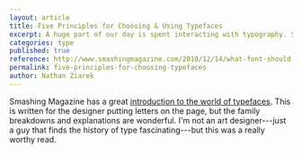 ```yaml
---
layout: article
title: Five Principles for Choosing & Using Typefaces
excerpt: A huge part of our day is spent interacting with typography. Smashing Magazine offers a great primer on why fonts really matter.
categories: type
published: true
reference: http://www.smashingmagazine.com/2010/12/14/what-font-should-i-use-five-principles-for-choosing-and-using-typefaces/
permalink: five-principles-for-choosing-typefaces
author: Nathan Ziarek
---
```


Smashing Magazine has a great [introduction to the world of typefaces][1]. This is written for the designer putting letters on the page, but the family breakdowns and explanations are wonderful. I'm not an art designer---just a guy that finds the history of type fascinating---but this was a really worthy read.

[1]: http://www.smashingmagazine.com/2010/12/14/what-font-should-i-use-five-principles-for-choosing-and-using-typefaces/
